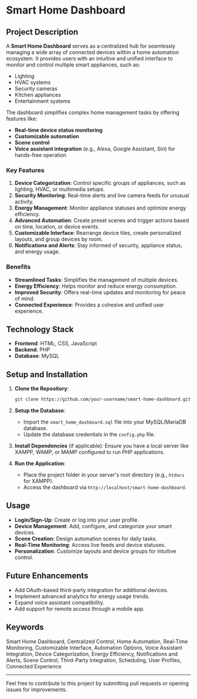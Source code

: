 # Smart Home Dashboard

## Project Description
A **Smart Home Dashboard** serves as a centralized hub for seamlessly managing a wide array of connected devices within a home automation ecosystem. It provides users with an intuitive and unified interface to monitor and control multiple smart appliances, such as:
- Lighting
- HVAC systems
- Security cameras
- Kitchen appliances
- Entertainment systems

The dashboard simplifies complex home management tasks by offering features like:
- **Real-time device status monitoring**
- **Customizable automation**
- **Scene control**
- **Voice assistant integration** (e.g., Alexa, Google Assistant, Siri) for hands-free operation

### Key Features
1. **Device Categorization**: Control specific groups of appliances, such as lighting, HVAC, or multimedia setups.
2. **Security Monitoring**: Real-time alerts and live camera feeds for unusual activity.
3. **Energy Management**: Monitor appliance statuses and optimize energy efficiency.
4. **Advanced Automation**: Create preset scenes and trigger actions based on time, location, or device events.
5. **Customizable Interface**: Rearrange device tiles, create personalized layouts, and group devices by room.
6. **Notifications and Alerts**: Stay informed of security, appliance status, and energy usage.

### Benefits
- **Streamlined Tasks**: Simplifies the management of multiple devices.
- **Energy Efficiency**: Helps monitor and reduce energy consumption.
- **Improved Security**: Offers real-time updates and monitoring for peace of mind.
- **Connected Experience**: Provides a cohesive and unified user experience.

## Technology Stack
- **Frontend**: HTML, CSS, JavaScript
- **Backend**: PHP
- **Database**: MySQL

## Setup and Installation
1. **Clone the Repository**:
   ```bash
   git clone https://github.com/your-username/smart-home-dashboard.git
   ```

2. **Setup the Database**:
   - Import the `smart_home_dashboard.sql` file into your MySQL/MariaDB database.
   - Update the database credentials in the `config.php` file.

3. **Install Dependencies** (if applicable):
   Ensure you have a local server like XAMPP, WAMP, or MAMP configured to run PHP applications.

4. **Run the Application**:
   - Place the project folder in your server's root directory (e.g., `htdocs` for XAMPP).
   - Access the dashboard via `http://localhost/smart-home-dashboard`.

## Usage
- **Login/Sign-Up**: Create or log into your user profile.
- **Device Management**: Add, configure, and categorize your smart devices.
- **Scene Creation**: Design automation scenes for daily tasks.
- **Real-Time Monitoring**: Access live feeds and device statuses.
- **Personalization**: Customize layouts and device groups for intuitive control.

## Future Enhancements
- Add OAuth-based third-party integration for additional devices.
- Implement advanced analytics for energy usage trends.
- Expand voice assistant compatibility.
- Add support for remote access through a mobile app.

## Keywords
Smart Home Dashboard, Centralized Control, Home Automation, Real-Time Monitoring, Customizable Interface, Automation Options, Voice Assistant Integration, Device Categorization, Energy Efficiency, Notifications and Alerts, Scene Control, Third-Party Integration, Scheduling, User Profiles, Connected Experience

---

Feel free to contribute to this project by submitting pull requests or opening issues for improvements.
